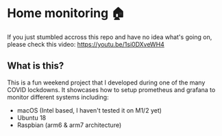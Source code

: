 # Home monitoring 🏠

If you just stumbled accross this repo and have no idea what's going on, please check this video: https://youtu.be/1si0DXveWH4

## What is this?
This is a fun weekend project that I developed during one of the many COVID lockdowns.
It showcases how to setup prometheus and grafana to monitor different systems including:
- macOS (Intel based, I haven't tested it on M1/2 yet)
- Ubuntu 18
- Raspbian (arm6 & arm7 architecture)